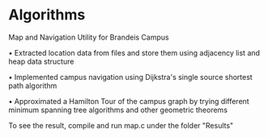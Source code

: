 # Algorithms

Map and Navigation Utility for Brandeis Campus

• Extracted location data from files and store them using adjacency list and heap data structure

• Implemented campus navigation using Dijkstra's single source shortest path algorithm

• Approximated a Hamilton Tour of the campus graph by trying different minimum spanning tree algorithms and other geometric theorems

To see the result, compile and run map.c under the folder "Results"
